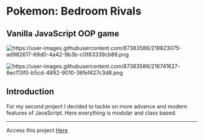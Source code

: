 <h1><name>Pokemon: Bedroom Rivals</name></h1>
<h2> Vanilla JavaScript OOP game </h2>

![<logo>https://user-images.githubusercontent.com/87383586/219823075-ad982617-69d0-4a42-9b3b-c0f83339cb86.png</logo>](https://user-images.githubusercontent.com/87383586/219823075-ad982617-69d0-4a42-9b3b-c0f83339cb86.png)

![<image>https://user-images.githubusercontent.com/87383586/216741627-6ec113f0-b5cd-4892-9010-36fef427c3d8.png</image>](https://user-images.githubusercontent.com/87383586/216741627-6ec113f0-b5cd-4892-9010-36fef427c3d8.png)

<h2> Introduction </h2>
<p><description>For my second project I decided to tackle on more advance and modern features of JavaScript. Here everything is modular and class based.</description></p>

<hr>
Access this project <a href="https://magnificent-pudding-b339db.netlify.app" target="_blank" website="<website>https://magnificent-pudding-b339db.netlify.app</website>" >Here</a>
